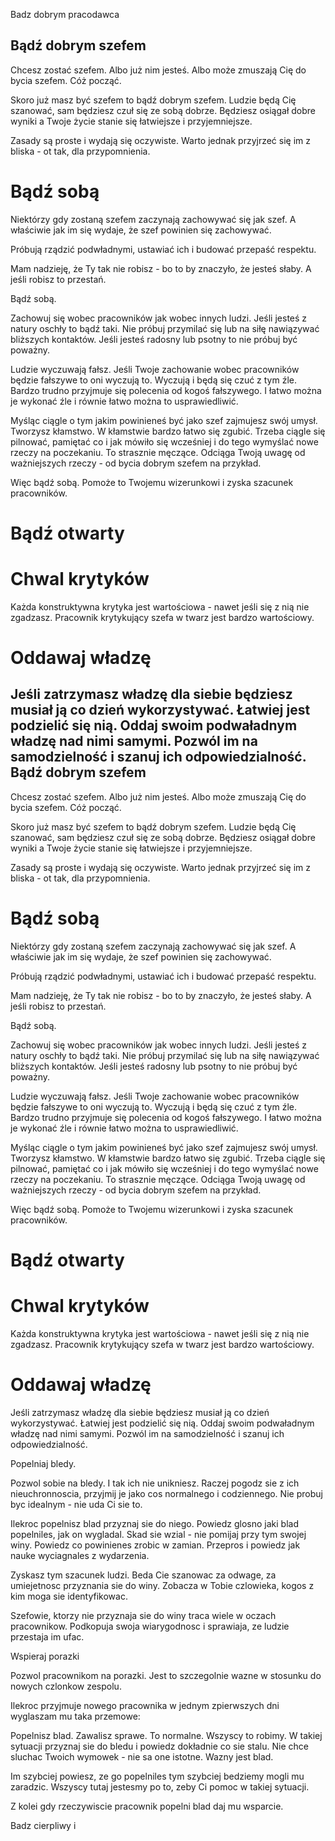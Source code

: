Badz dobrym pracodawca

Bądź dobrym szefem
------------------

Chcesz zostać szefem. Albo już nim jesteś. Albo może zmuszają Cię do bycia szefem. Cóż począć.

Skoro już masz być szefem to bądź dobrym szefem. Ludzie będą Cię szanować, sam będziesz czuł się ze sobą dobrze. Będziesz osiągał dobre wyniki a Twoje życie stanie się łatwiejsze i przyjemniejsze.

Zasady są proste i wydają się oczywiste. Warto jednak przyjrzeć się im z bliska - ot tak, dla przypomnienia.

Bądź sobą
=========

Niektórzy gdy zostaną szefem zaczynają zachowywać się jak szef. A właściwie jak im się wydaje, że szef powinien się zachowywać.

Próbują rządzić podwładnymi, ustawiać ich i budować przepaść respektu.

Mam nadzieję, że Ty tak nie robisz - bo to by znaczyło, że jesteś słaby. A jeśli robisz to przestań.

Bądź sobą.

Zachowuj się wobec pracowników jak wobec innych ludzi. Jeśli jesteś z natury oschły to bądź taki. Nie próbuj przymilać się lub na siłę nawiązywać bliższych kontaktów. Jeśli jesteś radosny lub psotny to nie próbuj być poważny.

Ludzie wyczuwają fałsz. Jeśli Twoje zachowanie wobec pracowników będzie fałszywe to oni wyczują to. Wyczują i będą się czuć z tym źle. Bardzo trudno przyjmuje się polecenia od kogoś fałszywego. I łatwo można je wykonać źle i równie łatwo można to usprawiedliwić.

Myśląc ciągle o tym jakim powinieneś być jako szef zajmujesz swój umysł. Tworzysz kłamstwo. W kłamstwie bardzo łatwo się zgubić. Trzeba ciągle się pilnować, pamiętać co i jak mówiło się wcześniej i do tego wymyślać nowe rzeczy na poczekaniu. To strasznie męczące. Odciąga Twoją uwagę od ważniejszych rzeczy - od bycia dobrym szefem na przykład.

Więc bądź sobą. Pomoże to Twojemu wizerunkowi i zyska szacunek pracowników.

Bądź otwarty
============



Chwal krytyków
==============

Każda konstruktywna krytyka jest wartościowa - nawet jeśli się z nią nie zgadzasz. Pracownik krytykujący szefa w twarz jest bardzo wartościowy.

Oddawaj władzę
==============

Jeśli zatrzymasz władzę dla siebie będziesz musiał ją co dzień wykorzystywać. Łatwiej jest podzielić się nią. Oddaj swoim podwaładnym władzę nad nimi samymi. Pozwól im na samodzielność i szanuj ich odpowiedzialność.
Bądź dobrym szefem
------------------

Chcesz zostać szefem. Albo już nim jesteś. Albo może zmuszają Cię do bycia szefem. Cóż począć.

Skoro już masz być szefem to bądź dobrym szefem. Ludzie będą Cię szanować, sam będziesz czuł się ze sobą dobrze. Będziesz osiągał dobre wyniki a Twoje życie stanie się łatwiejsze i przyjemniejsze.

Zasady są proste i wydają się oczywiste. Warto jednak przyjrzeć się im z bliska - ot tak, dla przypomnienia.

Bądź sobą
=========

Niektórzy gdy zostaną szefem zaczynają zachowywać się jak szef. A właściwie jak im się wydaje, że szef powinien się zachowywać.

Próbują rządzić podwładnymi, ustawiać ich i budować przepaść respektu.

Mam nadzieję, że Ty tak nie robisz - bo to by znaczyło, że jesteś słaby. A jeśli robisz to przestań.

Bądź sobą.

Zachowuj się wobec pracowników jak wobec innych ludzi. Jeśli jesteś z natury oschły to bądź taki. Nie próbuj przymilać się lub na siłę nawiązywać bliższych kontaktów. Jeśli jesteś radosny lub psotny to nie próbuj być poważny.

Ludzie wyczuwają fałsz. Jeśli Twoje zachowanie wobec pracowników będzie fałszywe to oni wyczują to. Wyczują i będą się czuć z tym źle. Bardzo trudno przyjmuje się polecenia od kogoś fałszywego. I łatwo można je wykonać źle i równie łatwo można to usprawiedliwić.

Myśląc ciągle o tym jakim powinieneś być jako szef zajmujesz swój umysł. Tworzysz kłamstwo. W kłamstwie bardzo łatwo się zgubić. Trzeba ciągle się pilnować, pamiętać co i jak mówiło się wcześniej i do tego wymyślać nowe rzeczy na poczekaniu. To strasznie męczące. Odciąga Twoją uwagę od ważniejszych rzeczy - od bycia dobrym szefem na przykład.

Więc bądź sobą. Pomoże to Twojemu wizerunkowi i zyska szacunek pracowników.

Bądź otwarty
============



Chwal krytyków
==============

Każda konstruktywna krytyka jest wartościowa - nawet jeśli się z nią nie zgadzasz. Pracownik krytykujący szefa w twarz jest bardzo wartościowy.

Oddawaj władzę
==============

Jeśli zatrzymasz władzę dla siebie będziesz musiał ją co dzień wykorzystywać. Łatwiej jest podzielić się nią. Oddaj swoim podwaładnym władzę nad nimi samymi. Pozwól im na samodzielność i szanuj ich odpowiedzialność.

Popelniaj bledy.


Pozwol sobie na bledy. I tak ich nie unikniesz. Raczej pogodz sie z ich nieuchronnoscia, przyjmij je jako cos normalnego i codziennego. Nie probuj byc idealnym - nie uda Ci sie to.

Ilekroc popelnisz blad przyznaj sie do niego. Powiedz glosno jaki blad popelniles, jak on wygladal. Skad sie wzial - nie pomijaj przy tym swojej winy. Powiedz co powinienes zrobic w zamian. Przepros i powiedz jak nauke wyciagnales z wydarzenia.

Zyskasz tym szacunek ludzi. Beda Cie szanowac za odwage, za umiejetnosc przyznania sie do winy. Zobacza w Tobie czlowieka, kogos z kim moga sie identyfikowac.

Szefowie, ktorzy nie przyznaja sie do winy traca wiele w oczach pracownikow. Podkopuja swoja wiarygodnosc i sprawiaja, ze ludzie przestaja im ufac.

Wspieraj porazki

Pozwol pracownikom na porazki. Jest to szczegolnie wazne w stosunku do nowych czlonkow zespolu.

Ilekroc przyjmuje nowego pracownika w jednym zpierwszych dni wyglaszam mu taka przemowe:

Popelnisz blad. Zawalisz sprawe. To normalne. Wszyscy to robimy. W takiej sytuacji przyznaj sie do bledu i powiedz dokładnie co sie stalu. Nie chce sluchac Twoich wymowek - nie sa one istotne. Wazny jest blad.

Im szybciej powiesz, ze go popelniles tym szybciej bedziemy mogli mu zaradzic. Wszyscy tutaj jestesmy po to, zeby Ci pomoc w takiej sytuacji.

Z kolei gdy rzeczywiscie pracownik popelni blad daj mu wsparcie.

Badz cierpliwy i